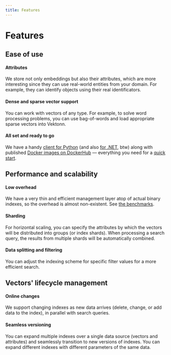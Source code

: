 ```yaml
---
title: Features
---
```


# Features


## Ease of use

#### Attributes

We store not only embeddings but also their attributes, which are more interesting since they can use real-world entities from your domain. For example, they can identify objects using their real identificators.

#### Dense and sparse vector support

You can work with vectors of any type. For example, to solve word processing problems, you can use bag-of-words and load appropriate sparse vectors into Vektonn.

#### All set and ready to go

We have a handy [client for Python](https://pypi.org/project/vektonn/) (and also [for .NET](https://www.nuget.org/packages/Vektonn.ApiClient/), btw) along with published [Docker images on DockerHub](https://hub.docker.com/u/vektonn) — everything you need for a [quick start](quick-start.md).


## Performance and scalability

#### Low overhead

We have a very thin and efficient management layer atop of actual binary indexes, so the overhead is almost non-existent.
See [the benchmarks](benchmarks.md).

#### Sharding

For horizontal scaling, you can specify the attributes by which the vectors will be distributed into groups (or index shards). When processing a search query, the results from multiple shards will be automatically combined.

#### Data splitting and filtering

You can adjust the indexing scheme for specific filter values for a more efficient search.


## Vectors' lifecycle management

#### Online changes

We support changing indexes as new data arrives (delete, change, or add data to the index), in parallel with search queries.

#### Seamless versioning

You can expand multiple indexes over a single data source (vectors and attributes) and seamlessly transition to new versions of indexes. You can expand different indexes with different parameters of the same data.
